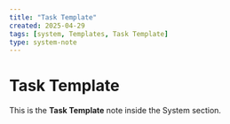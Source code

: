 ```yaml
---
title: "Task Template"
created: 2025-04-29
tags: [system, Templates, Task Template]
type: system-note
---
```


# Task Template

This is the **Task Template** note inside the System section.
